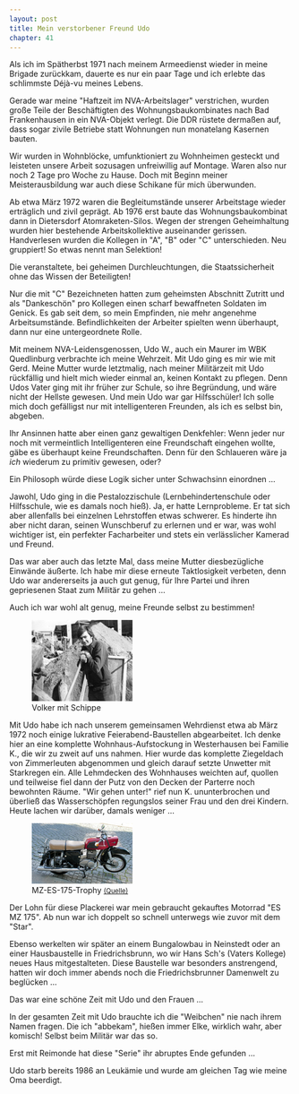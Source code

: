 ```yaml
---  
layout: post
title: Mein verstorbener Freund Udo
chapter: 41
---  
```




Als ich im Spätherbst 1971 nach meinem Armeedienst wieder in meine Brigade
zurückkam, dauerte es nur ein paar Tage und ich erlebte das schlimmste Déjà-vu
meines Lebens.

Gerade war meine "Haftzeit im NVA-Arbeitslager" verstrichen, wurden große
Teile der Beschäftigten des Wohnungsbaukombinates nach Bad Frankenhausen in
ein NVA-Objekt verlegt. Die DDR rüstete dermaßen auf, dass sogar zivile
Betriebe statt Wohnungen nun monatelang Kasernen bauten.

Wir wurden in Wohnblöcke, umfunktioniert zu Wohnheimen gesteckt und leisteten
unsere Arbeit sozusagen unfreiwillig auf Montage. Waren also nur noch 2 Tage
pro Woche zu Hause. Doch mit Beginn meiner Meisterausbildung war auch diese
Schikane für mich überwunden.

Ab etwa März 1972 waren die Begleitumstände unserer Arbeitstage wieder
erträglich und zivil geprägt. Ab 1976 erst baute das Wohnungsbaukombinat dann
in Dietersdorf Atomraketen-Silos. Wegen der strengen Geheimhaltung wurden hier
bestehende Arbeitskollektive auseinander gerissen. Handverlesen wurden die
Kollegen in "A", "B" oder "C" unterschieden. Neu gruppiert! So etwas nennt man
Selektion!

Die veranstaltete, bei geheimen Durchleuchtungen, die Staatssicherheit ohne das
Wissen der Beteiligten!

Nur die mit "C" Bezeichneten hatten zum geheimsten Abschnitt Zutritt und als
"Dankeschön" pro Kollegen einen scharf bewaffneten Soldaten im Genick. Es gab
seit dem, so mein Empfinden, nie mehr angenehme Arbeitsumstände.
Befindlichkeiten der Arbeiter spielten wenn überhaupt, dann nur eine
untergeordnete Rolle.

Mit meinem NVA-Leidensgenossen, Udo W., auch ein Maurer im WBK Quedlinburg
verbrachte ich meine Wehrzeit. Mit Udo ging es mir wie mit Gerd. Meine
Mutter wurde letztmalig, nach meiner Militärzeit mit Udo rückfällig und hielt
mich wieder einmal an, keinen Kontakt zu pflegen. Denn Udos Vater ging mit ihr
früher zur Schule, so ihre Begründung, und wäre nicht der Hellste gewesen. Und
mein Udo war gar Hilfsschüler! Ich solle mich doch gefälligst nur mit
intelligenteren Freunden, als ich es selbst bin, abgeben.

Ihr Ansinnen hatte aber einen ganz gewaltigen Denkfehler: Wenn jeder nur noch
mit vermeintlich Intelligenteren eine Freundschaft eingehen wollte, gäbe es
überhaupt keine Freundschaften. Denn für den Schlaueren wäre ja _ich_ wiederum
zu primitiv gewesen, oder?

Ein Philosoph würde diese Logik sicher unter Schwachsinn einordnen …

Jawohl, Udo ging in die Pestalozzischule (Lernbehindertenschule oder
Hilfsschule, wie es damals noch hieß). Ja, er hatte Lernprobleme. Er tat sich
aber allenfalls bei einzelnen Lehrstoffen etwas schwerer. Es hinderte ihn aber
nicht daran, seinen Wunschberuf zu erlernen und er war, was wohl wichtiger
ist, ein perfekter Facharbeiter und stets ein verlässlicher Kamerad und
Freund.

Das war aber auch das letzte Mal, dass meine Mutter diesbezügliche Einwände
äußerte. Ich habe mir diese erneute Taktlosigkeit verbeten, denn Udo war
andererseits ja auch gut genug, für Ihre Partei und ihren gepriesenen Staat
zum Militär zu gehen …

Auch ich war wohl alt genug, meine Freunde selbst zu bestimmen!

<figure class="right"><a href="/bilder/158.jpg" title="Klicken f&uuml;r Grossansicht" rel="facebox"><img title="zufriedener Maurer" src="/bilder/thumb-158.png"></a><figcaption>Volker mit Schippe</figcaption></figure>
 Mit Udo habe ich nach unserem gemeinsamen Wehrdienst etwa ab März 1972
noch einige lukrative Feierabend-Baustellen abgearbeitet. Ich denke hier an
eine komplette Wohnhaus-Aufstockung in Westerhausen bei Familie K., die wir zu
zweit auf uns nahmen. Hier wurde das komplette Ziegeldach von Zimmerleuten
abgenommen und gleich darauf setzte Unwetter mit Starkregen ein. Alle
Lehmdecken des Wohnhauses weichten auf, quollen und teilweise fiel dann der
Putz von den Decken der Parterre noch bewohnten Räume. "Wir gehen unter!" rief
nun K. ununterbrochen und überließ das Wasserschöpfen regungslos seiner Frau
und den drei Kindern. Heute lachen wir darüber, damals weniger …

<figure class="left"><a href="/bilder/159.jpg" title="Klicken f&uuml;r Grossansicht" rel="facebox"><img title="MZ-ES-175-Trophy" src="/bilder/thumb-159.png"></a><figcaption>MZ-ES-175-Trophy <small><a href="http://commons.wikimedia.org/wiki/File:MZ-ES-175-2-Trophy-right-2.jpg#file">(Quelle)</a></small></figcaption></figure>
 Der Lohn für diese Plackerei war mein gebraucht gekauftes
Motorrad "ES MZ 175". Ab nun war ich doppelt so schnell unterwegs wie zuvor
mit dem "Star".

Ebenso werkelten wir später an einem Bungalowbau in Neinstedt oder an einer
Hausbaustelle in Friedrichsbrunn, wo wir Hans Sch's (Vaters Kollege) neues
Haus mitgestalteten. Diese Baustelle war besonders anstrengend, hatten wir
doch immer abends noch die Friedrichsbrunner Damenwelt zu beglücken …

Das war eine schöne Zeit mit Udo und den Frauen …

In der gesamten Zeit mit Udo brauchte ich die "Weibchen" nie nach ihrem Namen
fragen. Die ich "abbekam", hießen immer Elke, wirklich wahr, aber komisch! 
Selbst beim Militär war das so.

Erst mit Reimonde hat diese "Serie" ihr abruptes Ende gefunden …

Udo starb bereits 1986 an Leukämie und wurde am gleichen Tag wie meine Oma beerdigt.

